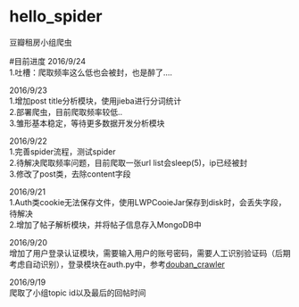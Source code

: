 # hello_spider
豆瓣租房小组爬虫

#目前进度
2016/9/24<br />
1.吐槽：爬取频率这么低也会被封，也是醉了....<br />


2016/9/23<br />
1.增加post title分析模块，使用jieba进行分词统计<br />
2.部署爬虫，目前爬取频率较低..<br />
3.雏形基本稳定，等待更多数据开发分析模块<br />

2016/9/22<br />
1.完善spider流程，测试spider<br />
2.待解决爬取频率问题，目前爬取一张url list会sleep(5)，ip已经被封<br />
3.修改了post类，去除content字段<br />

2016/9/21<br />
1.Auth类cookie无法保存文件，使用LWPCooieJar保存到disk时，会丢失字段，待解决<br />
2.增加了帖子解析模块，并将帖子信息存入MongoDB中<br />

2016/9/20<br />
增加了用户登录认证模块，需要输入用户的账号密码，需要人工识别验证码（后期考虑自动识别），登录模块在auth.py中，参考[douban_crawler](https://github.com/gt11799/douban_crawler)<br />

2016/9/19<br />
爬取了小组topic id以及最后的回帖时间<br />
